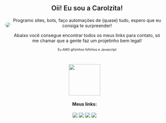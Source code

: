 <div style="display: flex; align-items: center; justify-content: space-between">

  <img style="border-radius: 20px" src="https://media.discordapp.net/attachments/839847418246070302/977026002259705946/Prancheta_1.png?width=1020&height=340">

<div>

<h2 align="center" style="font-weight: 600">Oii! Eu sou a Carolzita!</h2>

<p align="center">Programo sites, bots, faço automações de (quase) tudo, espero que eu consiga te surpreender!</p>
<p align="center">Abaixo você consegue encontrar todos os meus links para contato, só me chamar que a gente faz um projetinho bem legal! </p>

<p align="center" style="font-size: 10px">Eu AMO gifzinhos fofinhos e Javascript</p>


</div>

</div>

<br>

<p align="center">
<img height="100px" src="https://media.discordapp.net/attachments/839847418246070302/977033234787495966/9e0a8567f01987492a3f23b43b69663d.gif"></p>

<h4 align="center">Meus links:</h4>
<div align="center">
  <a href="https://www.instagram.com/yoitscarolll/" target="_blank"><img src="https://img.shields.io/badge/-Instagram-%23E4405F?style=for-the-badge&logo=instagram&logoColor=white" target="_blank"></a>
 	<a href="https://www.twitch.tv/cisnxy" target="_blank"><img src="https://img.shields.io/badge/Twitch-9146FF?style=for-the-badge&logo=twitch&logoColor=white" target="_blank"></a>
 <a href="https://discord.gg/ztSnevB8SW" target="_blank"><img src="https://img.shields.io/badge/Discord-7289DA?style=for-the-badge&logo=discord&logoColor=white" target="_blank"></a> 
  <a href = "mailto:contato@caroline.art.br"><img src="https://img.shields.io/badge/-Gmail-%23333?style=for-the-badge&logo=gmail&logoColor=white" target="_blank"></a>
</div>
